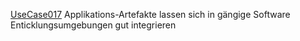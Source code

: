 [UseCase017](https://github.com/DomainDrivenArchitecture/ddaRequirement/blob/master/en/requirements/UseCase017.md)  Applikations-Artefakte lassen sich in gängige Software Enticklungsumgebungen gut integrieren
